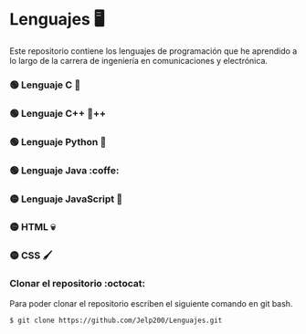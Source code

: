 # Lenguajes :desktop_computer:
Este repositorio contiene los lenguajes de programación que he aprendido a lo largo de la carrera de ingeniería en comunicaciones y electrónica.

### :green_circle: Lenguaje C :croissant:
### :green_circle: Lenguaje C++ :croissant:++
### :green_circle: Lenguaje Python :snake:
### :green_circle: Lenguaje Java :coffe:
### :yellow_circle: Lenguaje JavaScript :muscle:
### :yellow_circle: HTML :skull:
### :yellow_circle: CSS :paintbrush:


### Clonar el repositorio :octocat:
Para poder clonar el repositorio escriben el siguiente comando en git bash.
```git
$ git clone https://github.com/Jelp200/Lenguajes.git
```